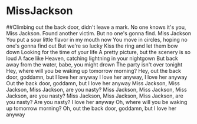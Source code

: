 # MissJackson
##Climbing out the back door, didn't leave a mark. No one knows it's you, Miss Jackson. Found another victim. But no one's gonna find. Miss Jackson 
You put a sour little flavor in my mouth now
You move in circles, hoping no one's gonna find out
But we're so lucky
Kiss the ring and let them bow down
Looking for the time of your life
A pretty picture, but the scenery is so loud
A face like Heaven, catching lightning in your nightgown
But back away from the water, babe, you might drown
The party isn't over tonight 
Hey, where will you be waking up tomorrow morning?
Hey, out the back door, goddamn, but I love her anyway
I love her anyway, I love her anyway
Out the back door, goddamn, but I love her anyway
Miss Jackson, Miss Jackson, Miss Jackson, are you nasty?
Miss Jackson, Miss Jackson, Miss Jackson, are you nasty?
Miss Jackson, Miss Jackson, Miss Jackson, are you nasty?
Are you nasty? I love her anyway
Oh, where will you be waking up tomorrow morning?
Oh, out the back door, goddamn, but I love her anyway
